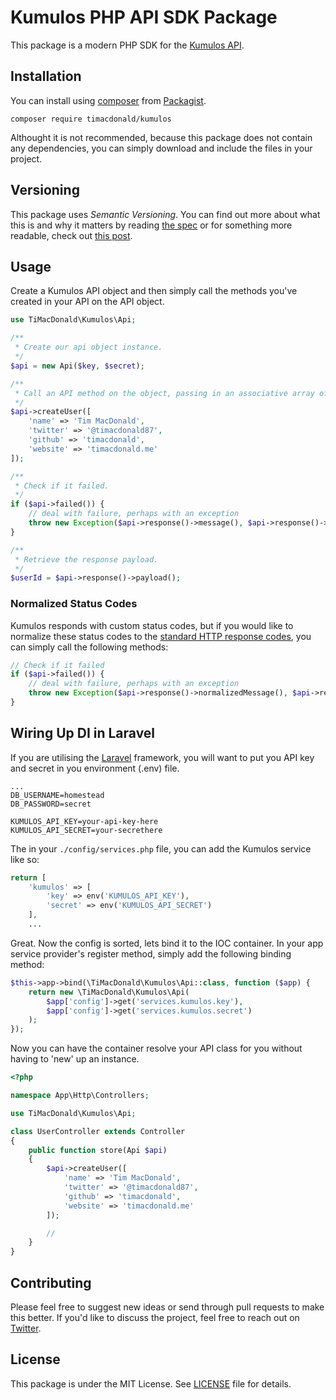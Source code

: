 # Kumulos PHP API SDK Package

This package is a modern PHP SDK for the [Kumulos API](https://docs.kumulos.com/build/api/).

## Installation

You can install using [composer](https://getcomposer.org/) from [Packagist](https://packagist.org/packages/timacdonald/kumulos).

```
composer require timacdonald/kumulos
```

Althought it is not recommended, because this package does not contain any dependencies, you can simply download and include the files in your project.

## Versioning

This package uses *Semantic Versioning*. You can find out more about what this is and why it matters by reading [the spec](http://semver.org) or for something more readable, check out [this post](https://laravel-news.com/building-apps-composer).

## Usage

Create a Kumulos API object and then simply call the methods you've created in your API on the API object.

```php
use TiMacDonald\Kumulos\Api;

/**
 * Create our api object instance.
 */
$api = new Api($key, $secret);

/**
 * Call an API method on the object, passing in an associative array of values.
 */
$api->createUser([
    'name' => 'Tim MacDonald',
    'twitter' => '@timacdonald87',
    'github' => 'timacdonald',
    'website' => 'timacdonald.me'
]);

/**
 * Check if it failed.
 */
if ($api->failed()) {
    // deal with failure, perhaps with an exception
    throw new Exception($api->response()->message(), $api->response()->statusCode());
}

/**
 * Retrieve the response payload.
 */
$userId = $api->response()->payload();
```

### Normalized Status Codes

Kumulos responds with custom status codes, but if you would like to normalize these status codes to the [standard HTTP response codes](http://bit.ly/2ovBMPg), you can simply call the following methods:

```php
// Check if it failed
if ($api->failed()) {
    // deal with failure, perhaps with an exception
    throw new Exception($api->response()->normalizedMessage(), $api->response()->normalizedStatusCode());
}
```

## Wiring Up DI in Laravel

If you are utilising the [Laravel](https://laravel.com) framework, you will want to put you API key and secret in you environment (.env) file.

```
...
DB_USERNAME=homestead
DB_PASSWORD=secret

KUMULOS_API_KEY=your-api-key-here
KUMULOS_API_SECRET=your-secrethere
```

The in your `./config/services.php` file, you can add the Kumulos service like so:

```php
return [
    'kumulos' => [
        'key' => env('KUMULOS_API_KEY'),
        'secret' => env('KUMULOS_API_SECRET')
    ],
    ...
```

Great. Now the config is sorted, lets bind it to the IOC container. In your app service provider's register method, simply add the following binding method:

```php
$this->app->bind(\TiMacDonald\Kumulos\Api::class, function ($app) {
    return new \TiMacDonald\Kumulos\Api(
        $app['config']->get('services.kumulos.key'),
        $app['config']->get('services.kumulos.secret')
    );
});
```

Now you can have the container resolve your API class for you without having to 'new' up an instance.

```php
<?php

namespace App\Http\Controllers;

use TiMacDonald\Kumulos\Api;

class UserController extends Controller
{
    public function store(Api $api)
    {
        $api->createUser([
            'name' => 'Tim MacDonald',
            'twitter' => '@timacdonald87',
            'github' => 'timacdonald',
            'website' => 'timacdonald.me'
        ]);

        //
    }
}
```

## Contributing

Please feel free to suggest new ideas or send through pull requests to make this better. If you'd like to discuss the project, feel free to reach out on [Twitter](https://twitter.com/timacdonald87).

## License

This package is under the MIT License. See [LICENSE](https://github.com/timacdonald/kumulos-api/blob/master/License.txt) file for details.
